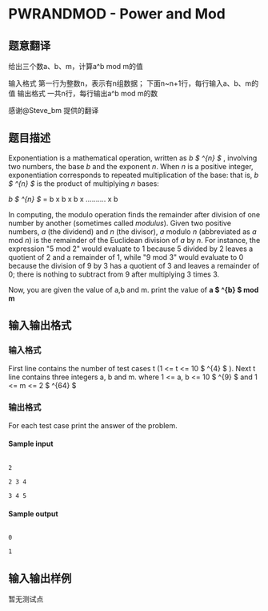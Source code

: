 # PWRANDMOD - Power and Mod

## 题意翻译

给出三个数a、b、m，计算a^b mod m的值

输入格式 第一行为整数n，表示有n组数据； 下面n~n+1行，每行输入a、b、m的值 输出格式 一共n行，每行输出a^b mod m的数

感谢@Steve_bm 提供的翻译

## 题目描述

 Exponentiation is a mathematical operation, written as _b $ ^{n} $_ , involving two numbers, the base _b_ and the exponent _n_. When _n_ is a positive integer, exponentiation corresponds to repeated multiplication of the base: that is, _b $ ^{n} $_ is the product of multiplying _n_ bases:

_b $ ^{n} $_ = b x b x b x .......... x b

In computing, the modulo operation finds the remainder after division of one number by another (sometimes called _modulus_). Given two positive numbers, _a_ (the dividend) and _n_ (the divisor), _a_ modulo _n_ (abbreviated as _a_ mod _n_) is the remainder of the Euclidean division of _a_ by _n_. For instance, the expression "5 mod 2" would evaluate to 1 because 5 divided by 2 leaves a quotient of 2 and a remainder of 1, while "9 mod 3" would evaluate to 0 because the division of 9 by 3 has a quotient of 3 and leaves a remainder of 0; there is nothing to subtract from 9 after multiplying 3 times 3.

Now, you are given the value of a,b and m. print the value of **a $ ^{b} $ mod m**

## 输入输出格式

### 输入格式

 First line contains the number of test cases t (1 <= t <= 10 $ ^{4} $ ). Next t line contains three integers a, b and m. where 1 <= a, b <= 10 $ ^{9} $ and 1 <= m <= 2 $ ^{64} $

### 输出格式

For each test case print the answer of the problem.

#### Sample input

```

2

2 3 4

3 4 5

```

#### Sample output

```

0

1

```

## 输入输出样例

暂无测试点

